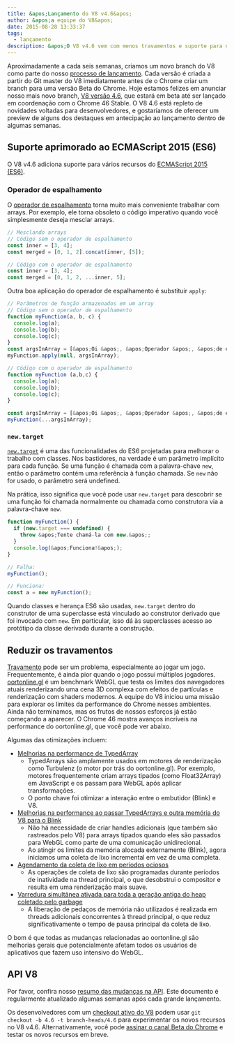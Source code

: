 ```yaml
---
title: &apos;Lançamento do V8 v4.6&apos;
author: &apos;a equipe do V8&apos;
date: 2015-08-28 13:33:37
tags:
  - lançamento
description: &apos;O V8 v4.6 vem com menos travamentos e suporte para novos recursos de linguagem ES2015.&apos;
---
```

Aproximadamente a cada seis semanas, criamos um novo branch do V8 como parte do nosso [processo de lançamento](https://v8.dev/docs/release-process). Cada versão é criada a partir do Git master do V8 imediatamente antes de o Chrome criar um branch para uma versão Beta do Chrome. Hoje estamos felizes em anunciar nosso mais novo branch, [V8 versão 4.6](https://chromium.googlesource.com/v8/v8.git/+log/branch-heads/4.6), que estará em beta até ser lançado em coordenação com o Chrome 46 Stable. O V8 4.6 está repleto de novidades voltadas para desenvolvedores, e gostaríamos de oferecer um preview de alguns dos destaques em antecipação ao lançamento dentro de algumas semanas.

<!--truncate-->
## Suporte aprimorado ao ECMAScript 2015 (ES6)

O V8 v4.6 adiciona suporte para vários recursos do [ECMAScript 2015 (ES6)](https://www.ecma-international.org/ecma-262/6.0/).

### Operador de espalhamento

O [operador de espalhamento](https://developer.mozilla.org/en-US/docs/Web/JavaScript/Reference/Operators/Spread_operator) torna muito mais conveniente trabalhar com arrays. Por exemplo, ele torna obsoleto o código imperativo quando você simplesmente deseja mesclar arrays.

```js
// Mesclando arrays
// Código sem o operador de espalhamento
const inner = [3, 4];
const merged = [0, 1, 2].concat(inner, [5]);

// Código com o operador de espalhamento
const inner = [3, 4];
const merged = [0, 1, 2, ...inner, 5];
```

Outra boa aplicação do operador de espalhamento é substituir `apply`:

```js
// Parâmetros de função armazenados em um array
// Código sem o operador de espalhamento
function myFunction(a, b, c) {
  console.log(a);
  console.log(b);
  console.log(c);
}
const argsInArray = [&apos;Oi &apos;, &apos;Operador &apos;, &apos;de espalhamento!&apos;];
myFunction.apply(null, argsInArray);

// Código com o operador de espalhamento
function myFunction (a,b,c) {
  console.log(a);
  console.log(b);
  console.log(c);
}

const argsInArray = [&apos;Oi &apos;, &apos;Operador &apos;, &apos;de espalhamento!&apos;];
myFunction(...argsInArray);
```

### `new.target`

[`new.target`](https://developer.mozilla.org/en-US/docs/Web/JavaScript/Reference/Operators/new.target) é uma das funcionalidades do ES6 projetadas para melhorar o trabalho com classes. Nos bastidores, na verdade é um parâmetro implícito para cada função. Se uma função é chamada com a palavra-chave `new`, então o parâmetro contém uma referência à função chamada. Se `new` não for usado, o parâmetro será undefined.

Na prática, isso significa que você pode usar `new.target` para descobrir se uma função foi chamada normalmente ou chamada como construtora via a palavra-chave `new`.

```js
function myFunction() {
  if (new.target === undefined) {
    throw &apos;Tente chamá-la com new.&apos;;
  }
  console.log(&apos;Funciona!&apos;);
}

// Falha:
myFunction();

// Funciona:
const a = new myFunction();
```

Quando classes e herança ES6 são usadas, `new.target` dentro do construtor de uma superclasse está vinculado ao construtor derivado que foi invocado com `new`. Em particular, isso dá às superclasses acesso ao protótipo da classe derivada durante a construção.

## Reduzir os travamentos

[Travamento](https://en.wiktionary.org/wiki/jank#Noun) pode ser um problema, especialmente ao jogar um jogo. Frequentemente, é ainda pior quando o jogo possui múltiplos jogadores. [oortonline.gl](http://oortonline.gl/) é um benchmark WebGL que testa os limites dos navegadores atuais renderizando uma cena 3D complexa com efeitos de partículas e renderização com shaders modernos. A equipe do V8 iniciou uma missão para explorar os limites da performance do Chrome nesses ambientes. Ainda não terminamos, mas os frutos de nossos esforços já estão começando a aparecer. O Chrome 46 mostra avanços incríveis na performance do oortonline.gl, que você pode ver abaixo.

Algumas das otimizações incluem:

- [Melhorias na performance de TypedArray](https://code.google.com/p/v8/issues/detail?id=3996)
    - TypedArrays são amplamente usados em motores de renderização como Turbulenz (o motor por trás do oortonline.gl). Por exemplo, motores frequentemente criam arrays tipados (como Float32Array) em JavaScript e os passam para WebGL após aplicar transformações.
    - O ponto chave foi otimizar a interação entre o embutidor (Blink) e V8.
- [Melhorias na performance ao passar TypedArrays e outra memória do V8 para o Blink](https://code.google.com/p/chromium/issues/detail?id=515795)
    - Não há necessidade de criar handles adicionais (que também são rastreados pelo V8) para arrays tipados quando eles são passados para WebGL como parte de uma comunicação unidirecional.
    - Ao atingir os limites da memória alocada externamente (Blink), agora iniciamos uma coleta de lixo incremental em vez de uma completa.
- [Agendamento da coleta de lixo em períodos ociosos](/blog/free-garbage-collection)
    - As operações de coleta de lixo são programadas durante períodos de inatividade na thread principal, o que desobstrui o compositor e resulta em uma renderização mais suave.
- [Varredura simultânea ativada para toda a geração antiga do heap coletado pelo garbage](https://code.google.com/p/chromium/issues/detail?id=507211)
    - A liberação de pedaços de memória não utilizados é realizada em threads adicionais concorrentes à thread principal, o que reduz significativamente o tempo de pausa principal da coleta de lixo.

O bom é que todas as mudanças relacionadas ao oortonline.gl são melhorias gerais que potencialmente afetam todos os usuários de aplicativos que fazem uso intensivo do WebGL.

## API V8

Por favor, confira nosso [resumo das mudanças na API](https://docs.google.com/document/d/1g8JFi8T_oAE_7uAri7Njtig7fKaPDfotU6huOa1alds/edit). Este documento é regularmente atualizado algumas semanas após cada grande lançamento.

Os desenvolvedores com um [checkout ativo do V8](https://v8.dev/docs/source-code#using-git) podem usar `git checkout -b 4.6 -t branch-heads/4.6` para experimentar os novos recursos no V8 v4.6. Alternativamente, você pode [assinar o canal Beta do Chrome](https://www.google.com/chrome/browser/beta.html) e testar os novos recursos em breve.
